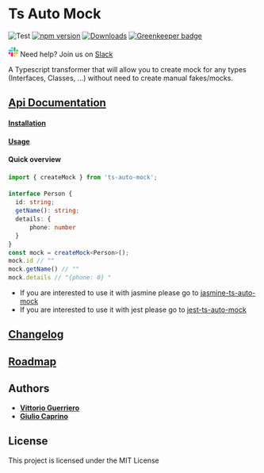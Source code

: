 # Ts Auto Mock
![Test](https://github.com/Typescript-TDD/ts-auto-mock/workflows/Test/badge.svg)
[![npm version](https://badge.fury.io/js/ts-auto-mock.svg)](https://badge.fury.io/js/ts-auto-mock)
[![Downloads](https://img.shields.io/npm/dw/ts-auto-mock.svg)](https://www.npmjs.com/package/ts-auto-mock) 
[![Greenkeeper badge](https://badges.greenkeeper.io/Typescript-TDD/ts-auto-mock.svg)](https://greenkeeper.io/)

![slack](docs/slack_small.png) Need help? Join us on [Slack](https://join.slack.com/t/typescripttdd/shared_invite/enQtODk3MjQwNzUwNTk2LTMzNjdlZTNmMmY3Nzg2NDNiZDA1YzJmZjk2NjcwZjQwODQ3YzE5NGZjM2Q4MzZjYWNiMWE4MGU0NjEzM2E5YzE)

A Typescript transformer that will allow you to create mock for any types (Interfaces, Classes, ...) without need to create manual fakes/mocks.

## [Api Documentation](https://typescript-tdd.github.io/ts-auto-mock) 

#### [Installation](https://typescript-tdd.github.io/ts-auto-mock/installation)
#### [Usage](https://typescript-tdd.github.io/ts-auto-mock/create-mock)

#### Quick overview
```ts
import { createMock } from 'ts-auto-mock';

interface Person {
  id: string;
  getName(): string;
  details: {
      phone: number
  }
}
const mock = createMock<Person>();
mock.id // ""
mock.getName() // ""
mock.details // "{phone: 0} "
```

* If you are interested to use it with jasmine please go to [jasmine-ts-auto-mock](https://github.com/Typescript-TDD/jasmine-ts-auto-mock)
* If you are interested to use it with jest please go to [jest-ts-auto-mock](https://github.com/Typescript-TDD/jest-ts-auto-mock)
 
## [Changelog](CHANGELOG.md)

## [Roadmap](ROADMAP.md)
## Authors

* [**Vittorio Guerriero**](https://github.com/uittorio)
* [**Giulio Caprino**](https://github.com/pmyl)

## License

This project is licensed under the MIT License

